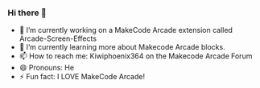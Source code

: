 ### Hi there 👋

- 🔭 I’m currently working on a MakeCode Arcade extension called Arcade-Screen-Effects
- 🌱 I’m currently learning more about Makecode Arcade blocks.
- 📫 How to reach me: Kiwiphoenix364 on the Makecode Arcade Forum
- 😄 Pronouns: He
- ⚡ Fun fact: I LOVE MakeCode Arcade!
